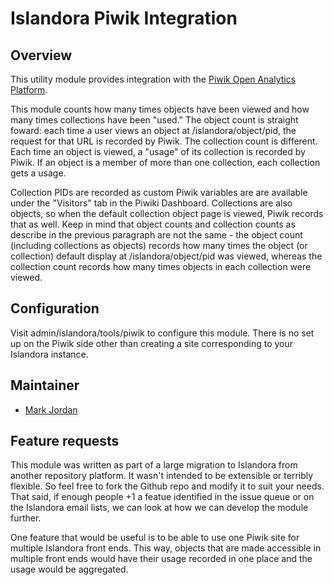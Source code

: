 # Islandora Piwik Integration

## Overview

This utility module provides integration with the [Piwik Open Analytics Platform](http://piwik.org/).

This module counts how many times objects have been viewed and how many times collections have been "used." The object count is straight foward: each time a user views an object at /islandora/object/pid, the request for that URL is recorded by Piwik. The collection count is different. Each time an object is viewed, a "usage" of its collection is recorded by Piwik. If an object is a member of more than one collection, each collection gets a usage.

Collection PIDs are recorded as custom Piwik variables are are available under the "Visitors" tab in the Piwiki Dashboard. Collections are also objects, so when the default collection object page is viewed, Piwik records that as well. Keep in mind that object counts and collection counts as describe in the previous paragraph are not the same - the object count (including collections as objects) records how many times the object (or collection) default display at /islandora/object/pid was viewed, whereas the collection count records how many times objects in each collection were viewed.

## Configuration

Visit admin/islandora/tools/piwik to configure this module. There is no set up on the Piwik side other than creating a site corresponding to your Islandora instance.

## Maintainer

* [Mark Jordan](https://github.com/mjordan)

## Feature requests

This module was written as part of a large migration to Islandora from another repository platform. It wasn't intended to be extensible or terribly flexible. So feel free to fork the Github repo and modify it to suit your needs. That said, if enough people +1 a featue identified in the issue queue or on the Islandora email lists, we can look at how we can develop the module further.

One feature that would be useful is to be able to use one Piwik site for multiple Islandora front ends. This way, objects that are made accessible in multiple front ends would have their usage recorded in one place and the usage would be aggregated.



